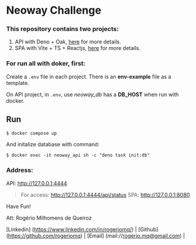 # Neoway Challenge

### This repository contains two projects:
 1. API with Deno + Oak, [here](./api) for more details.
 2. SPA with Vite + TS + Reactjs, [here](./spa) for more details.
 
### For run all with doker, first:
Create a `.env` file in each project. There is an **env-example** file as a template.

On API project, in `.env`, use _neoway_db_ has a **DB_HOST** when run with docker.

## **Run**

```bash
$ docker compose up
````

And initalize database with command:
```
$ docker exec -it neoway_api sh -c "deno task init:db"
```

### Address:
API: http://127.0.0.1:4444
> For access: http://127.0.0.1:4444/api/status
SPA: http://127.0.0.1:8080


Have Fun!

Att: Rogério Milhomens de Queiroz

[Linkedin] (https://www.linkedin.com/in/rogeriomq/) |
[Github] (https://github.com/rogeriomq) |
[Email] (mail://rogerio.mq@gmail.com) |
